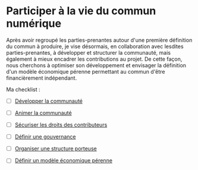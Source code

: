 # Participer à la vie du commun numérique

Après avoir regroupé les parties-prenantes autour d'une première définition du commun à produire, je vise désormais, en collaboration avec lesdites parties-prenantes, à développer et structurer la communauté, mais également à mieux encadrer les contributions au projet. De cette façon, nous cherchons à optimiser son développement et envisager la définition d'un modèle économique pérenne permettant au commun d'être financièrement indépendant.

Ma checklist :

* [ ] [Développer la communauté](https://github.com/incubateur-territoires/tutoriel-communs/tree/3013883386afb32c2faf395cf1921ecb467d1f86/recommandations-2-participer-a-la-vie-du-commun-numerique/2.1%20Développer%20la%20communauté.md)
* [ ] [Animer la communauté](https://github.com/incubateur-territoires/tutoriel-communs/tree/3013883386afb32c2faf395cf1921ecb467d1f86/recommandations-2-participer-a-la-vie-du-commun-numerique/2.2%20Animer%20la%20communauté.md)
* [ ] [Sécuriser les droits des contributeurs](https://github.com/incubateur-territoires/tutoriel-communs/tree/3013883386afb32c2faf395cf1921ecb467d1f86/recommandations-2-participer-a-la-vie-du-commun-numerique/2.3%20Sécuriser%20les%20droits%20des%20contributeurs.md)
* [ ] [Définir une gouvernance](https://github.com/incubateur-territoires/tutoriel-communs/tree/3013883386afb32c2faf395cf1921ecb467d1f86/recommandations-2-participer-a-la-vie-du-commun-numerique/2.4%20Définir%20une%20gouvernance.md)
* [ ] [Organiser une structure porteuse](https://github.com/incubateur-territoires/tutoriel-communs/tree/3013883386afb32c2faf395cf1921ecb467d1f86/recommandations-2-participer-a-la-vie-du-commun-numerique/2.5%20Organiser%20une%20structure%20porteuse.md)
* [ ] [Définir un modèle économique pérenne](https://github.com/incubateur-territoires/tutoriel-communs/tree/3013883386afb32c2faf395cf1921ecb467d1f86/recommandations-2-participer-a-la-vie-du-commun-numerique/2.6%20Définir%20un%20modèle%20économique%20pérenne.md)

